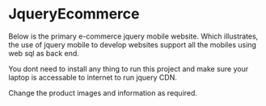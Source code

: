# JqueryEcommerce
Below is the primary e-commerce jquery mobile website. Which illustrates, the use of jquery mobile to develop websites support all the mobiles using web sql as back end.



You dont need to install any thing to run this project and make sure your laptop is accessable to internet to run jquery CDN.


Change the product images and information as required.
